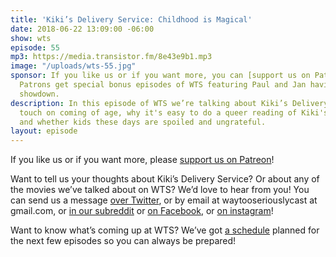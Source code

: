 ```yaml
---
title: 'Kiki’s Delivery Service: Childhood is Magical'
date: 2018-06-22 13:09:00 -06:00
show: wts
episode: 55
mp3: https://media.transistor.fm/8e43e9b1.mp3
image: "/uploads/wts-55.jpg"
sponsor: If you like us or if you want more, you can [support us on Patreon](https://www.patreon.com/clockworkscast)!
  Patrons get special bonus episodes of WTS featuring Paul and Jan having a trivia
  showdown.
description: In this episode of WTS we’re talking about Kiki’s Delivery Service. We
  touch on coming of age, why it's easy to do a queer reading of Kiki's Delivery Service,
  and whether kids these days are spoiled and ungrateful.
layout: episode
---
```


If you like us or if you want more, please [support us on Patreon](https://www.patreon.com/clockworkscast)!

Want to tell us your thoughts about Kiki’s Delivery Service? Or about any of the movies we’ve talked about on WTS? We’d love to hear from you! You can send us a message [over Twitter](http://www.twitter.com/wtscast), or by email at waytooseriouslycast at gmail.com, or [in our subreddit](https://www.reddit.com/r/Goodstuff_fm/) or [on Facebook](http://www.facebook.com/wtscast), or [on instagram](https://www.instagram.com/waytooseriously/)!

Want to know what’s coming up at WTS? We’ve got [a schedule](https://docs.google.com/document/d/1f6fvTgbzQOCUD_potL6mWClmSC3D2cOBgKz36OwSC68) planned for the next few episodes so you can always be prepared!
